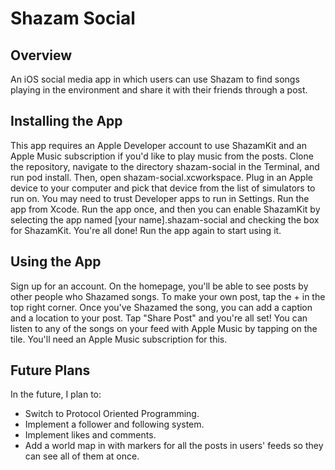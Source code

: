 # Shazam Social

## Overview
An iOS social media app in which users can use Shazam to find songs playing in the environment and share it with their friends through a post.

## Installing the App
This app requires an Apple Developer account to use ShazamKit and an Apple Music subscription if you'd like to play music from the posts. Clone the repository, navigate to the directory shazam-social in the Terminal, and run pod install. Then, open shazam-social.xcworkspace. Plug in an Apple device to your computer and pick that device from the list of simulators to run on. You may need to trust Developer apps to run in Settings. Run the app from Xcode. Run the app once, and then you can enable ShazamKit by selecting the app named \[your name\].shazam-social and checking the box for ShazamKit. You're all done! Run the app again to start using it.

## Using the App
Sign up for an account. On the homepage, you'll be able to see posts by other people who Shazamed songs. To make your own post, tap the + in the top right corner. Once you've Shazamed the song, you can add a caption and a location to your post. Tap "Share Post" and you're all set! You can listen to any of the songs on your feed with Apple Music by tapping on the tile. You'll need an Apple Music subscription for this.

## Future Plans
In the future, I plan to:
- Switch to Protocol Oriented Programming.
- Implement a follower and following system.
- Implement likes and comments.
- Add a world map in with markers for all the posts in users' feeds so they can see all of them at once.